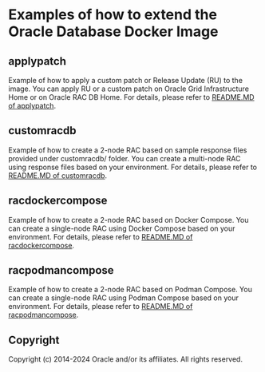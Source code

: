Examples of how to extend the Oracle Database Docker Image
=======================================================

applypatch
----------
Example of how to apply a custom patch or Release Update (RU) to the image. You can apply RU or a custom patch on Oracle Grid Infrastructure Home or on Oracle RAC DB Home. For details, please refer to [README.MD of applypatch](./applypatch/README.md).

customracdb
-----------
Example of how to create a 2-node RAC based on sample response files provided under customracdb/<version> folder. You can create a multi-node RAC using response files based on your environment. For details, please refer to [README.MD of customracdb](./customracdb/README.md).

racdockercompose
----------------
Example of how to create a 2-node RAC based on Docker Compose. You can create a single-node RAC using Docker Compose based on your environment. For details, please refer to [README.MD of racdockercompose](./racdockercompose/README.md).

racpodmancompose
----------------
Example of how to create a 2-node RAC based on Podman Compose. You can create a single-node RAC using Podman Compose based on your environment. For details, please refer to [README.MD of racpodmancompose](./racpodmancompose/README.md).

Copyright
---------
Copyright (c) 2014-2024 Oracle and/or its affiliates. All rights reserved.